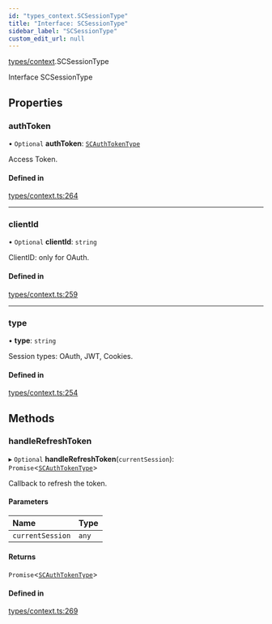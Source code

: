 ```yaml
---
id: "types_context.SCSessionType"
title: "Interface: SCSessionType"
sidebar_label: "SCSessionType"
custom_edit_url: null
---
```


[types/context](../modules/types_context.md).SCSessionType

Interface SCSessionType

## Properties

### authToken

• `Optional` **authToken**: [`SCAuthTokenType`](types_context.SCAuthTokenType.md)

Access Token.

#### Defined in

[types/context.ts:264](https://github.com/selfcommunity/community-ui/blob/1eb776a/packages/sc-core/src/types/context.ts#L264)

___

### clientId

• `Optional` **clientId**: `string`

ClientID: only for OAuth.

#### Defined in

[types/context.ts:259](https://github.com/selfcommunity/community-ui/blob/1eb776a/packages/sc-core/src/types/context.ts#L259)

___

### type

• **type**: `string`

Session types: OAuth, JWT, Cookies.

#### Defined in

[types/context.ts:254](https://github.com/selfcommunity/community-ui/blob/1eb776a/packages/sc-core/src/types/context.ts#L254)

## Methods

### handleRefreshToken

▸ `Optional` **handleRefreshToken**(`currentSession`): `Promise`<[`SCAuthTokenType`](types_context.SCAuthTokenType.md)\>

Callback to refresh the token.

#### Parameters

| Name | Type |
| :------ | :------ |
| `currentSession` | `any` |

#### Returns

`Promise`<[`SCAuthTokenType`](types_context.SCAuthTokenType.md)\>

#### Defined in

[types/context.ts:269](https://github.com/selfcommunity/community-ui/blob/1eb776a/packages/sc-core/src/types/context.ts#L269)
